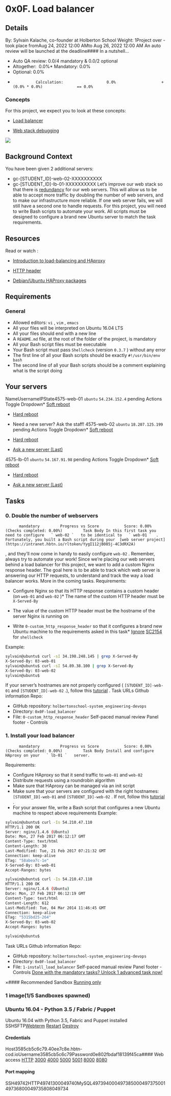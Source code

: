 # 0x0F. Load balancer
## Details
 By: Sylvain Kalache, co-founder at Holberton School Weight: 1Project over - took place fromAug 24, 2022 12:00 AMto Aug 26, 2022 12:00 AM An auto review will be launched at the deadline#### In a nutshell…
* Auto QA review:          0.0/4 mandatory            &            0.0/2 optional      
* Altogether:         0.0%* Mandatory: 0.0%
* Optional: 0.0%
*               Calculation:                   0.0%                    + (0.0% * 0.0%)               == 0.0%

### Concepts
For this project, we expect you to look at these concepts:
* [Load balancer](https://intranet.hbtn.io/concepts/46) 

* [Web stack debugging](https://intranet.hbtn.io/concepts/68) 

 ![](https://s3.amazonaws.com/intranet-projects-files/holbertonschool-sysadmin_devops/275/qfdked8.png) 

## Background Context
You have been given 2 additional servers:
* gc-[STUDENT_ID]-web-02-XXXXXXXXXX
* gc-[STUDENT_ID]-lb-01-XXXXXXXXXX
Let’s improve our web stack so that there is  [redundancy](https://intranet.hbtn.io/rltoken/QiOC_I-8BeV4aNExIucC9Q) 
  for our web servers. This will allow us to be able to accept more traffic by doubling the number of web servers, and to make our infrastructure more reliable. If one web server fails, we will still have a second one to handle requests.
For this project, you will need to write Bash scripts to automate your work. All scripts must be designed to configure a brand new Ubuntu server to match the task requirements.
## Resources
Read or watch :
* [Introduction to load-balancing and HAproxy](https://intranet.hbtn.io/rltoken/ngIXarEyu8jZwOL3Y30PLQ) 

* [HTTP header](https://intranet.hbtn.io/rltoken/v32JmcDrSiOnFBfqzXvs_Q) 

* [Debian/Ubuntu HAProxy packages](https://intranet.hbtn.io/rltoken/BXGrW_6ocecWaOJb7OK_WA) 

## Requirements
### General
* Allowed editors:  ` vi ` ,  ` vim ` ,  ` emacs ` 
* All your files will be interpreted on Ubuntu 16.04 LTS
* All your files should end with a new line
* A  ` README.md `  file, at the root of the folder of the project, is mandatory
* All your Bash script files must be executable
* Your Bash script must pass  ` Shellcheck `  (version  ` 0.3.7 ` ) without any error
* The first line of all your Bash scripts should be exactly  ` #!/usr/bin/env bash ` 
* The second line of all your Bash scripts should be a comment explaining what is the script doing
## Your servers
NameUsernameIPState4575-web-01 ` ubuntu `  ` 54.234.152.4 ` pending              Actions              Toggle Dropdown* [Soft reboot](https://intranet.hbtn.io/servers/9444/soft_reboot) 

* [Hard reboot](https://intranet.hbtn.io/servers/9444/hard_reboot) 

* Need a new server? Ask the staff!
4575-web-02 ` ubuntu `  ` 18.207.125.199 ` pending              Actions              Toggle Dropdown* [Soft reboot](https://intranet.hbtn.io/servers/9445/soft_reboot) 

* [Hard reboot](https://intranet.hbtn.io/servers/9445/hard_reboot) 

* [
                    Ask a new server
                      (Last)
](https://intranet.hbtn.io/servers/9445/ask_new) 

4575-lb-01 ` ubuntu `  ` 54.167.91.98 ` pending              Actions              Toggle Dropdown* [Soft reboot](https://intranet.hbtn.io/servers/9446/soft_reboot) 

* [Hard reboot](https://intranet.hbtn.io/servers/9446/hard_reboot) 

* [
                    Ask a new server
                      (Last)
](https://intranet.hbtn.io/servers/9446/ask_new) 

## Tasks
### 0. Double the number of webservers
          mandatory         Progress vs Score           Score: 0.00% (Checks completed: 0.00%)         Task Body In this first task you need to configure   ` web-02 `   to be identical to   ` web-01 `  . Fortunately, you built a Bash script during your  [web server project](https://intranet.hbtn.io/rltoken/YygI112jB085j-4C3dRX2A) 
 , and they’ll now come in handy to easily configure   ` web-02 `  . Remember, always try to automate your work!
Since we’re placing our web servers behind a load balancer for this project, we want to add a custom Nginx response header. The goal here is to be able to track which web server is answering our HTTP requests, to understand and track the way a load balancer works. More in the coming tasks.
Requirements:
* Configure Nginx so that its HTTP response contains a custom header (on  ` web-01 `  and  ` web-02 ` )* The name of the custom HTTP header must be  ` X-Served-By ` 
* The value of the custom HTTP header must be the hostname of the server Nginx is running on

* Write  ` 0-custom_http_response_header `  so that it configures a brand new Ubuntu machine to the requirements asked in this task* [Ignore](https://intranet.hbtn.io/rltoken/3AOvROMUNUrzxEWhli4GTw) 
[SC2154](https://intranet.hbtn.io/rltoken/i5f8DYX_rRYFz4hfbG_GJg) 
 for  ` shellcheck ` 

Example:
```bash
sylvain@ubuntu$ curl -sI 34.198.248.145 | grep X-Served-By
X-Served-By: 03-web-01
sylvain@ubuntu$ curl -sI 54.89.38.100 | grep X-Served-By
X-Served-By: 03-web-02
sylvain@ubuntu$

```
If your server’s hostnames are not properly configured (  ` [STUDENT_ID]-web-01 `   and   ` [STUDENT_ID]-web-02 `  .), follow this  [tutorial](https://intranet.hbtn.io/rltoken/h3tE_15RKe2QYWzPsjqNDA) 
 .
 Task URLs  Github information Repo:
* GitHub repository:  ` holbertonschool-system_engineering-devops ` 
* Directory:  ` 0x0F-load_balancer ` 
* File:  ` 0-custom_http_response_header ` 
 Self-paced manual review  Panel footer - Controls 
### 1. Install your load balancer
          mandatory         Progress vs Score           Score: 0.00% (Checks completed: 0.00%)         Task Body Install and configure HAproxy on your   ` lb-01 `   server.
Requirements:
* Configure HAproxy so that it send traffic to  ` web-01 `  and  ` web-02 ` 
* Distribute requests using a roundrobin algorithm
* Make sure that HAproxy can be managed via an init script
* Make sure that your servers are configured with the right hostnames:  ` [STUDENT_ID]-web-01 `  and  ` [STUDENT_ID]-web-02 ` . If not, follow this [tutorial](https://intranet.hbtn.io/rltoken/Tb9qeqRrtrO_b2uFpet9rw) 
.
* For your answer file, write a Bash script that configures a new Ubuntu machine to respect above requirements
Example:
```bash
sylvain@ubuntu$ curl -Is 54.210.47.110
HTTP/1.1 200 OK
Server: nginx/1.4.6 (Ubuntu)
Date: Mon, 27 Feb 2017 06:12:17 GMT
Content-Type: text/html
Content-Length: 30
Last-Modified: Tue, 21 Feb 2017 07:21:32 GMT
Connection: keep-alive
ETag: "58abea7c-1e"
X-Served-By: 03-web-01
Accept-Ranges: bytes

sylvain@ubuntu$ curl -Is 54.210.47.110
HTTP/1.1 200 OK
Server: nginx/1.4.6 (Ubuntu)
Date: Mon, 27 Feb 2017 06:12:19 GMT
Content-Type: text/html
Content-Length: 612
Last-Modified: Tue, 04 Mar 2014 11:46:45 GMT
Connection: keep-alive
ETag: "5315bd25-264"
X-Served-By: 03-web-02
Accept-Ranges: bytes

sylvain@ubuntu$

```
 Task URLs  Github information Repo:
* GitHub repository:  ` holbertonschool-system_engineering-devops ` 
* Directory:  ` 0x0F-load_balancer ` 
* File:  ` 1-install_load_balancer ` 
 Self-paced manual review  Panel footer - Controls 
[Done with the mandatory tasks? Unlock 1 advanced task now!](https://intranet.hbtn.io/projects/275/unlock_optionals) 

×#### Recommended Sandbox
[Running only]() 
### 1 image(1/5 Sandboxes spawned)
### Ubuntu 16.04 - Python 3.5 / Fabric / Puppet
Ubuntu 16.04 with Python 3.5, Fabric and Puppet installed
SSHSFTP[Webterm](https://intranet.hbtn.io/user_containers/25330/webterm) 
[Restart]() 
[Destroy]() 
#### Credentials
Host3585cb5c6c79.40ee7c8e.hbtn-cod.ioUsername3585cb5c6c79Password0e802fbdaf18139f45ca#### Web access
[HTTP](http://3585cb5c6c79.40ee7c8e.hbtn-cod.io/) 
[3000](http://3585cb5c6c79.40ee7c8e.hbtn-cod.io:3000/) 
[4000](http://3585cb5c6c79.40ee7c8e.hbtn-cod.io:4000/) 
[5000](http://3585cb5c6c79.40ee7c8e.hbtn-cod.io:5000/) 
[5001](http://3585cb5c6c79.40ee7c8e.hbtn-cod.io:5001/) 
[8000](http://3585cb5c6c79.40ee7c8e.hbtn-cod.io:8000/) 
[8080](http://3585cb5c6c79.40ee7c8e.hbtn-cod.io:8080/) 
#### Port mapping
SSH49742HTTP49741300049740MySQL49739400049738500049737500149736800049735808049734
